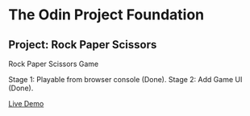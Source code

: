 # The Odin Project Foundation
## Project: Rock Paper Scissors

Rock Paper Scissors Game

Stage 1: Playable from browser console (Done).
Stage 2: Add Game UI (Done).

[Live Demo](https://susiyanti200.github.io/rock-paper-scissors)